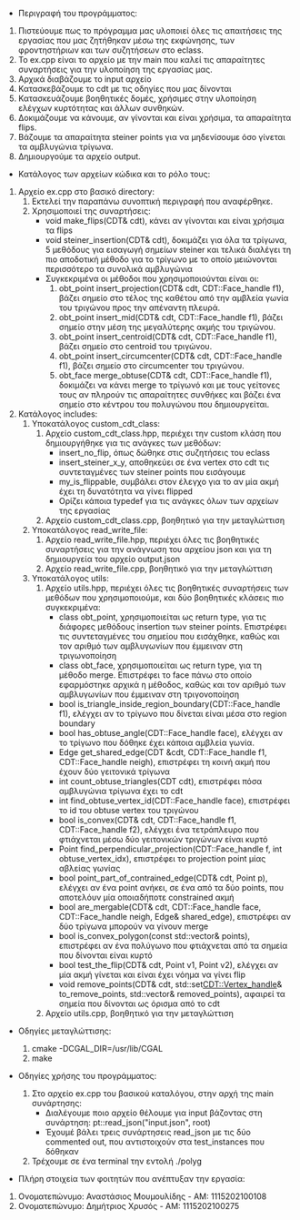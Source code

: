 - Περιγραφή του προγράμματος:

1) Πιστεύουμε πως το πρόγραμμα μας υλοποιεί όλες τις απαιτήσεις της εργασίας που μας ζητήθηκαν μέσω της εκφώνησης, των φροντηστήριων και των συζητήσεων στο eclass.
2) Το ex.cpp είναι το αρχείο με την main που καλεί τις απαραίτητες συναρτήσεις για την υλοποίηση της εργασίας μας.
3) Αρχικά διαβάζουμε το input αρχείο
4) Κατασκεβάζουμε το cdt με τις οδηγίες που μας δίνονται
5) Κατασκευάζουμε βοηθητικές δομές, χρήσιμες στην υλοποίηση ελέγχων κυρτότητας και άλλων συνθηκών.
6) Δοκιμάζουμε να κάνουμε, αν γίνονται και είναι χρήσιμα, τα απαραίτητα flips.
7) Βάζουμε τα απαραίτητα steiner points για να μηδενίσουμε όσο γίνεται τα αμβλυγώνια τρίγωνα.
8) Δημιουργούμε τα αρχείο output.



- Κατάλογος των αρχείων κώδικα και το ρόλο τους:
1) Αρχείο ex.cpp στο βασικό directory:
    1) Εκτελεί την παραπάνω συνοπτική περιγραφή που αναφέρθηκε.
    2) Χρησιμοποιεί της συναρτήσεις:
        - void make_flips(CDT& cdt), κάνει αν γίνονται και είναι χρήσιμα τα flips
        - void steiner_insertion(CDT& cdt), δοκιμάζει για όλα τα τρίγωνα, 5 μεθόδους για εισαγωγή σημείων steiner και τελικά διαλέγει τη πιο αποδοτική μέθοδο για το τρίγωνο με το οποίο μειώνονται περισσότερο τα συνολικά αμβλυγώνια
        - Συγκεκριμένα οι μέθοδοι που χρησιμοποιούνται είναι οι:
            1. obt_point insert_projection(CDT& cdt, CDT::Face_handle f1), βάζει σημείο στο τέλος της καθέτου από την αμβλεία γωνία του τριγώνου προς την απέναντη πλευρά.
            2. obt_point insert_mid(CDT& cdt, CDT::Face_handle f1), βάζει σημείο στην μέση της μεγαλύτερης ακμής του τριγώνου.
            3. obt_point insert_centroid(CDT& cdt, CDT::Face_handle f1), βάζει σημείο στο centroid του τριγώνου.
            4. obt_point insert_circumcenter(CDT& cdt, CDT::Face_handle f1), βάζει σημείο στο circumcenter του τριγώνου.
            5. obt_face merge_obtuse(CDT& cdt, CDT::Face_handle f1), δοκιμάζει να κάνει merge το τρίγωνό και με τους γείτονες τους αν πληρούν τις απαραίτητες συνθήκες και βάζει ένα σημείο στο κέντρου του πολυγώνου που δημιουργείται.
2) Κατάλογος includes:
    1) Υποκατάλογος custom_cdt_class:
        1. Αρχείο custom_cdt_class.hpp, περιέχει την custom κλάση που δημιουργήθηκε για τις ανάγκες των μεθόδων:
            - insert_no_flip, όπως δώθηκε στις συζητήσεις του eclass
            - insert_steiner_x_y, αποθηκεύει σε ένα vertex στο cdt τις συντεταγμένες των steiner points που εισάγουμε
            - my_is_flippable, συμβάλει στον έλεγχο για το αν μία ακμή έχει τη δυνατότητα να γίνει flipped
            - Ορίζει κάποια typedef για τις ανάγκες όλων των αρχείων της εργασίας
        2. Αρχείο custom_cdt_class.cpp, βοηθητικό για την μεταγλώττιση
    2) Υποκατάλογος read_write_file:
        1. Αρχείο read_write_file.hpp, περιέχει όλες τις βοηθητικές συναρτήσεις για την ανάγνωση του αρχείου json και για τη δημιουργεία του αρχείο output.json
        2. Αρχείο read_write_file.cpp, βοηθητικό για την μεταγλώττιση
    3) Υποκατάλογος utils:
        1. Αρχείο utils.hpp, περιέχει όλες τις βοηθητικές συναρτήσεις των μεθόδων που χρησιμοποιούμε, και δύο βοηθητικές κλάσεις πιο συγκεκριμένα:
            - class obt_point, χρησιμοποιείται ως return type, για τις διάφορες μεθόδους insertion των steiner points. Επιστρέφει τις συντεταγμένες του σημείου που εισάχθηκε, καθώς και τον αριθμό των αμβλυγωνίων που έμμειναν στη τριγωνοποίηση   
            - class obt_face, χρησιμοποιείται ως return type, για τη μέθοδο merge. Επιστρέφει το face πάνω στο οποίο εφαρμόστηκε αρχικά η μέθοδος, καθώς και τον αριθμό των αμβλυγωνίων που έμμειναν στη τριγονοποίηση
            - bool is_triangle_inside_region_boundary(CDT::Face_handle f1), ελέγχει αν το τρίγωνο που δίνεται είναι μέσα στο region boundary
            - bool has_obtuse_angle(CDT::Face_handle face), ελέγχει αν το τρίγωνο που δόθηκε έχει κάποια αμβλεία γωνία.
            - Edge get_shared_edge(CDT &cdt, CDT::Face_handle f1, CDT::Face_handle neigh), επιστρέφει τη κοινή ακμή που έχουν δύο γειτονικά τρίγωνα
            - int count_obtuse_triangles(CDT cdt), επιστρέφει πόσα αμβλυγώνια τρίγωνα έχει το cdt
            - int find_obtuse_vertex_id(CDT::Face_handle face), επιστρέφει το id του obtuse vertex του τριγώνου
            - bool is_convex(CDT& cdt, CDT::Face_handle f1, CDT::Face_handle f2), ελέγχει ένα τετράπλευρο που φτιάχνεται μέσω δύο γειτονικών τριγώνων είναι κυρτό
            - Point find_perpendicular_projection(CDT::Face_handle f, int obtuse_vertex_idx), επιστρέφει το projection point μίας αβλείας γωνίας
            - bool point_part_of_contrained_edge(CDT& cdt, Point p), ελέγχει αν ένα point ανήκει, σε ένα από τα δύο points, που αποτελόυν μία οποιαδήποτε constrained ακμή
            - bool are_mergable(CDT& cdt, CDT::Face_handle face, CDT::Face_handle neigh, Edge& shared_edge), επιστρέφει αν δύο τρίγωνα μπορούν να γίνουν merge
            - bool is_convex_polygon(const std::vector<Point>& points), επιστρέφει αν ένα πολύγωνο που φτιάχνεται από τα σημεία που δίνονται είναι κυρτό
            - bool test_the_flip(CDT& cdt, Point v1, Point v2), ελέγχει αν μία ακμή γίνεται και είναι έχει νόημα να γίνει flip
            - void remove_points(CDT& cdt, std::set<CDT::Vertex_handle>& to_remove_points, std::vector<Point>& removed_points), αφαιρεί τα σημεία που δίνονται ως όρισμα από το cdt
        2. Αρχείο utils.cpp, βοηθητικό για την μεταγλώττιση



- Οδηγίες μεταγλώττισης:
    1) cmake -DCGAL_DIR=/usr/lib/CGAL
    2) make



- Οδηγίες χρήσης του προγράμματος:
    1) Στο αρχείο ex.cpp του βασικού καταλόγου, στην αρχή της main συνάρτησης:
        - Διαλέγουμε ποιο αρχείο θέλουμε για input βάζοντας στη συνάρτηση: pt::read_json("input.json", root)
        - Έχουμέ βάλει τρεις συνάρτησεις read_json με τις δύο commented out, που αντιστοιχούν στα test_instances που δόθηκαν
    2) Τρέχουμε σε ένα terminal την εντολή ./polyg



- Πλήρη στοιχεία των φοιτητών που ανέπτυξαν την εργασία:
1) Ονοματεπώνυμο: Αναστάσιος Μουμουλίδης - ΑΜ: 1115202100108
2) Ονοματεπώνυμο: Δημήτριος Χρυσός - ΑΜ: 1115202100275
    





